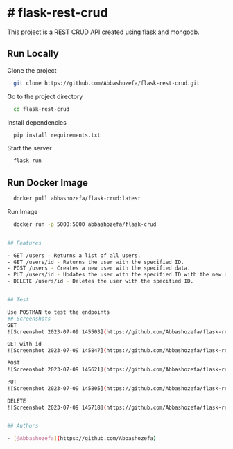 
# # flask-rest-crud
This project is a REST CRUD API created using flask and mongodb.




## Run Locally

Clone the project

```bash
  git clone https://github.com/Abbashozefa/flask-rest-crud.git
```

Go to the project directory

```bash
  cd flask-rest-crud
```

Install dependencies

```bash
  pip install requirements.txt
```

Start the server

```bash
  flask run
```

## Run Docker Image



```bash
  docker pull abbashozefa/flask-crud:latest
```

Run Image

```bash
  docker run -p 5000:5000 abbashozefa/flask-crud


## Features

- GET /users - Returns a list of all users.
- GET /users/id - Returns the user with the specified ID.
- POST /users - Creates a new user with the specified data.
- PUT /users/id - Updates the user with the specified ID with the new data.
- DELETE /users/id - Deletes the user with the specified ID.


## Test

Use POSTMAN to test the endpoints
## Screenshots
GET
![Screenshot 2023-07-09 145503](https://github.com/Abbashozefa/flask-rest-crud/assets/72591326/8aa4bda4-7e4f-40dd-b6e5-8949b468fc35)

GET with id
![Screenshot 2023-07-09 145847](https://github.com/Abbashozefa/flask-rest-crud/assets/72591326/df87d1e9-4962-4012-81d9-e184160462b0)

POST
![Screenshot 2023-07-09 145621](https://github.com/Abbashozefa/flask-rest-crud/assets/72591326/be680451-a0fb-4f6b-8b7e-514c6d55b276)

PUT
![Screenshot 2023-07-09 145805](https://github.com/Abbashozefa/flask-rest-crud/assets/72591326/a471e2fb-ff3e-498b-a3cb-66ff777ef0d4)

DELETE
![Screenshot 2023-07-09 145718](https://github.com/Abbashozefa/flask-rest-crud/assets/72591326/11a473af-881c-4ba9-8278-648b737221a9)


## Authors

- [@Abbashozefa](https://github.com/Abbashozefa)

